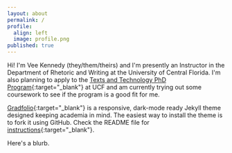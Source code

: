 ```yaml
---
layout: about
permalink: /
profile:
  align: left
  image: profile.png
published: true
---
```


Hi! I'm Vee Kennedy (they/them/theirs) and I'm presently an Instructor in the Department of Rhetoric and Writing at the University of Central Florida. I'm also planning to apply to the [Texts and Technology PhD Program](https://cah.ucf.edu/textstech/){:target="_blank"} at UCF and am currently trying out some coursework to see if the program is a good fit for me. 

[Gradfolio](https://github.com/jitinnair1/gradfolio){:target="_blank"} is a responsive, dark-mode ready Jekyll theme designed keeping academia in mind. The easiest way to install the theme is to fork it using GitHub. Check the README file for [instructions](https://github.com/jitinnair1/gradfolio#installation){:target="_blank"}.

Here's a blurb.


